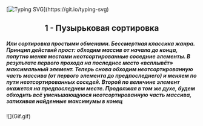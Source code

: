 [![Typing SVG](https://readme-typing-svg.herokuapp.com?color=%2336BCF7&lines=Сортировки+на+языке+Kotlin!)](https://git.io/typing-svg)
<h2 align="center">1 - Пузырьковая сортировка</h2>
<h5 align="left">Или сортировка простыми обменами. Бессмертная классика жанра. Принцип действий прост: обходим массив от начала до конца, попутно меняя местами неотсортированные соседние элементы. В результате первого прохода на последнее место «всплывёт» максимальный элемент. Теперь снова обходим неотсортированную часть массива (от первого элемента до предпоследнего) и меняем по пути неотсортированных соседей. Второй по величине элемент окажется на предпоследнем месте. Продолжая в том же духе, будем обходить всё уменьшающуюся неотсортированную часть массива, запихивая найденные максимумы в конец</h5>
![](Gif.gif)
